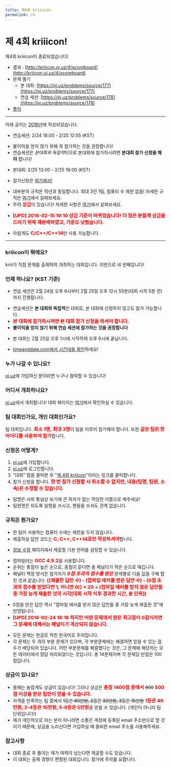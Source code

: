```yaml
---
title: 제4회 kriiicon
permalink: /4
---
```


<style type="text/css">
.important { font-size: 15px; font-weight: bold; color: red; }
</style>

<h1>제 4회 kriiicon!</h1>

제4회 kriiicon이 종료되었습니다!

* 결과 : [http://kriiicon.oj.uz/4/scoreboard](http://kriiicon.oj.uz/4/scoreboard)
* 문제 풀기
  * 본 대회: [https://oj.uz/problems/source/177](https://oj.uz/problems/source/177)
  * 연습 세션: [https://oj.uz/problems/source/178](https://oj.uz/problems/source/178)
* [풀이](http://attach.oj.uz/contest/kriii4/editorial.pdf)

<hr>

아래 공지는 <u>2016년</u>에 작성되었습니다.

* 연습세션: 2/24 18:00 - 2/25 12:55 (KST)
 - 불이익을 얻지 않기 위해 꼭 참가하는 것을 권장합니다!
 - 연습세션은 *본대회와 독립적*이므로 본대회에 참가하시려면 **본대회 참가 신청을 해야** 합니다!
* 본대회: 2/25 13:00 - 2/25 18:00 (KST)
 - 참가신청은 [여기에서!](http://oj.uz/contest/KRIII4)
* 대부분의 규칙은 작년과 동일합니다. <span class="important>">최대 3인 1팀, 컴퓨터 수 제한 없음!</span> 자세한 규칙은 <a href="#rules">여기</a>에서 살펴보세요.
* 무려 <span class="important">상금</span>이 있습니다! 자세한 사항은 <a href="#prizes">여기</a>에서 살펴보세요. 
 - <span class="important">[UPD] 2016-02-15 19:10 상금 기준이 바뀌었습니다! 더 많은 분들께 상금을 드리기 위해 재분배하였고, 기준도 낮췄습니다.</span>
* 아쉽게도 <span class="important">C/C++/C++14</span>만 사용 가능합니다.

<hr>

### kriiicon이 뭐에요?

kriii가 직접 문제를 출제하여 개최하는 대회입니다. 이번으로 네 번째입니다!

### 언제 하나요? (KST 기준)

* 연습 세션은 2월 24일 오후 6시부터 2월 25일 오후 12시 55분(대회 시작 5분 전)까지 진행됩니다.
 - 연습세션은 **본 대회와 독립적**인 대회로, 본 대회에 신청하지 않고도 참가 가능합니다.
 - <span class="important">본 대회에 참가하시려면 본 대회 참가 신청을 하셔야 합니다.</span>
 - **불이익을 얻지 않기 위해 연습 세션에 참가하는 것을 권장합니다**
* 본 대회는 2월 25일 오후 1시에 시작하여 오후 6시에 끝납니다.
 - [timeanddate.com에서 시간대를 확인](http://www.timeanddate.com/worldclock/fixedtime.html?msg=4th+kriiicon&iso=20160225T13&p1=235&ah=5)하세요!

### 누가 나갈 수 있나요?

[oj.uz](http://oj.uz)에 가입하신 분이라면 누구나 참여할 수 있습니다! 

### 어디서 개최하나요?

[oj.uz](http://oj.uz)에서 개최합니다! 대회 페이지는 [여기](http://oj.uz/contest/KRIII4)에서 확인하실 수 있습니다.

### 팀 대회인가요, 개인 대회인가요?

팀 대회입니다. <span class="important">최소 1명, 최대 3명</span>이 팀을 이루어 참가해야 합니다. 또한  <span class="important">같은 팀은 한 아이디를 사용하여 참가</span>합니다.

### 신청은 어떻게?

1. [oj.uz](http://oj.uz)에 가입합니다.
2. [oj.uz](http://oj.uz)에 로그인합니다.
3. "대회" 탭을 클릭한 후 "[제 4회 kriiicon](http://oj.uz/contest/KRIII4)"이라는 링크를 클릭합니다.
4. 참가 신청을 합니다. <span class="important">한 번 참가 신청할 시 취소할 수 없지만, 내용(팀명, 팀원, 소속)은 수정할 수 있습니다.</span>
 - 팀명은 사회 통념상 보기에 큰 하자가 없는 적당한 이름으로 해주세요!
 - 팀원명은 되도록 실명을 쓰시고, 핸들을 쓰셔도 관계 없습니다.
 
### <a name="rules"></a>규칙은 뭔가요?

* 한 팀이 사용하는 컴퓨터 수에는 제한을 두지 않습니다.
* 제출하실 답안 코드는 <span class="important">C, C++, C++14로만 작성하셔야</span>합니다. 
- [정보 수정](http://oj.uz/modify) 페이지에서 제출할 기본 언어를 설정할 수 있습니다.
* 컴파일러는 <span class="important">GCC 4.9.2</span>을 사용합니다.
* 순위는 총점이 높은 순으로, 총점이 같다면 총 페널티가 적은 순으로 매깁니다.
* 페널티 책정 방식은 참가자가 <span class="important"><i>0점 초과의 점수를 받은</i></span> 문제별로 다음 값을 구해 합친 것과 같습니다: <span class="important">{(제출한 답안 수) - (컴파일 에러를 받은 답안 수) - (0점 초과의 점수를 받았다면 1, 아니면 0)} × 20 + (컴파일 에러를 받지 않은 답안들 중 가장 늦게 제출한 것의 시각[대회 시작 이후 경과한 시간, 분 단위])</span>
 - 0점을 받은 답안 역시 "컴파일 에러를 받지 않은 답안들 중 가장 늦게 제출한 것"에 반영됩니다.
 - <span class="important">[UPD] 2016-02-24 18:18 하지만 어떤 문제에서 받은 최고점이 0점이라면 그 문제에 대해서는 페널티가 계산되지 않습니다.</span>
* 모든 문제는 한글로 적힌 한국어로 주어집니다.
* 각 문제는 두 개의 부분 문제가 있으며, 각 부분문제에는 해결하면 얻을 수 있는 점수가 배당되어 있습니다. 어떤 부분문제를 해결했다는 것은, 그 문제에 해당하는 모든 데이터에서 정답 처리되었다는 것입니다. 총 14문제이며 각 문제당 만점은 100점입니다.

### <a name="prizes"></a>상금이 있나요?

* 올해는 놀랍게도 상금이 있습니다! 그러나 상금은 <span class="important">총점 1400점 중에서</span> <del>600</del> <span class="important">500점 이상을 받은 팀만이 얻을 수 있습니다.</span> 
* 자격을 만족하는 팀 중에서 <del>1등은 60만원, 2등은 30만원, 3등은 15만원</del> <span class="important">1등은 40만원, 2-4등은 15만원, 5-8등은 5만원</span>을 받을 수 있습니다. (개인이 아니라 팀 단위입니다!)
* 제가 개인적으로 아는 분이 아니라면 소통은 계정에 등록된 email 주소만으로 할 것이기 때문에, 상금을 노리신다면 가입하실 때 올바른 email 주소를 사용해주세요.

### 참고사항

* 대회 종료 후 풀이는 제가 여력이 남는다면 제공할 수도 있습니다.
* 이 대회는 출제 경향이 편향된 대회입니다.  참가에 주의를 요합니다.